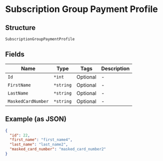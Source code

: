 
# Subscription Group Payment Profile

## Structure

`SubscriptionGroupPaymentProfile`

## Fields

| Name | Type | Tags | Description |
|  --- | --- | --- | --- |
| `Id` | `*int` | Optional | - |
| `FirstName` | `*string` | Optional | - |
| `LastName` | `*string` | Optional | - |
| `MaskedCardNumber` | `*string` | Optional | - |

## Example (as JSON)

```json
{
  "id": 22,
  "first_name": "first_name4",
  "last_name": "last_name2",
  "masked_card_number": "masked_card_number2"
}
```

